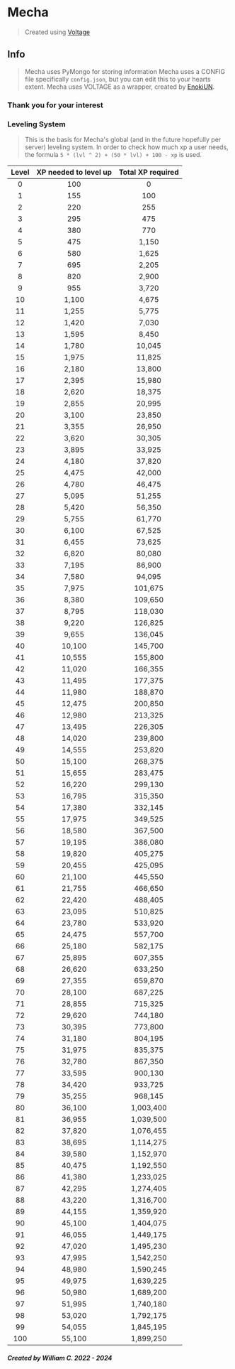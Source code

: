 ﻿# Mecha

> Created using [Voltage](https://github.com/EnokiUN/Voltage)

## Info

> Mecha uses PyMongo for storing information
> Mecha uses a CONFIG file specifically `config.json`, but you can edit this to your hearts extent.
> Mecha uses VOLTAGE as a wrapper, created by [EnokiUN](https://github.com/EnokiUN).

### Thank you for your interest

### Leveling System

> This is the basis for Mecha's global (and in the future hopefully per server) leveling system.
> In order to check how much xp a user needs, the formula `5 * (lvl ^ 2) + (50 * lvl) + 100 - xp` is used.

| Level | XP needed to level up | Total XP required |
|:---:|:---:|:---:|
| 0 | 100 | 0 |
| 1 | 155 | 100 |
| 2 | 220 | 255 |
| 3 | 295 | 475 |
| 4 | 380 | 770 |
| 5 | 475 | 1,150 |
| 6 | 580 | 1,625 |
| 7 | 695 | 2,205 |
| 8 | 820 | 2,900 |
| 9 | 955 | 3,720 |
| 10 | 1,100 | 4,675 |
| 11 | 1,255 | 5,775 |
| 12 | 1,420 | 7,030 |
| 13 | 1,595 | 8,450 |
| 14 | 1,780 | 10,045 |
| 15 | 1,975 | 11,825 |
| 16 | 2,180 | 13,800 |
| 17 | 2,395 | 15,980 |
| 18 | 2,620 | 18,375 |
| 19 | 2,855 | 20,995 |
| 20 | 3,100 | 23,850 |
| 21 | 3,355 | 26,950 |
| 22 | 3,620 | 30,305 |
| 23 | 3,895 | 33,925 |
| 24 | 4,180 | 37,820 |
| 25 | 4,475 | 42,000 |
| 26 | 4,780 | 46,475 |
| 27 | 5,095 | 51,255 |
| 28 | 5,420 | 56,350 |
| 29 | 5,755 | 61,770 |
| 30 | 6,100 | 67,525 |
| 31 | 6,455 | 73,625 |
| 32 | 6,820 | 80,080 |
| 33 | 7,195 | 86,900 |
| 34 | 7,580 | 94,095 |
| 35 | 7,975 | 101,675 |
| 36 | 8,380 | 109,650 |
| 37 | 8,795 | 118,030 |
| 38 | 9,220 | 126,825 |
| 39 | 9,655 | 136,045 |
| 40 | 10,100 | 145,700 |
| 41 | 10,555 | 155,800 |
| 42 | 11,020 | 166,355 |
| 43 | 11,495 | 177,375 |
| 44 | 11,980 | 188,870 |
| 45 | 12,475 | 200,850 |
| 46 | 12,980 | 213,325 |
| 47 | 13,495 | 226,305 |
| 48 | 14,020 | 239,800 |
| 49 | 14,555 | 253,820 |
| 50 | 15,100 | 268,375 |
| 51 | 15,655 | 283,475 |
| 52 | 16,220 | 299,130 |
| 53 | 16,795 | 315,350 |
| 54 | 17,380 | 332,145 |
| 55 | 17,975 | 349,525 |
| 56 | 18,580 | 367,500 |
| 57 | 19,195 | 386,080 |
| 58 | 19,820 | 405,275 |
| 59 | 20,455 | 425,095 |
| 60 | 21,100 | 445,550 |
| 61 | 21,755 | 466,650 |
| 62 | 22,420 | 488,405 |
| 63 | 23,095 | 510,825 |
| 64 | 23,780 | 533,920 |
| 65 | 24,475 | 557,700 |
| 66 | 25,180 | 582,175 |
| 67 | 25,895 | 607,355 |
| 68 | 26,620 | 633,250 |
| 69 | 27,355 | 659,870 |
| 70 | 28,100 | 687,225 |
| 71 | 28,855 | 715,325 |
| 72 | 29,620 | 744,180 |
| 73 | 30,395 | 773,800 |
| 74 | 31,180 | 804,195 |
| 75 | 31,975 | 835,375 |
| 76 | 32,780 | 867,350 |
| 77 | 33,595 | 900,130 |
| 78 | 34,420 | 933,725 |
| 79 | 35,255 | 968,145 |
| 80 | 36,100 | 1,003,400 |
| 81 | 36,955 | 1,039,500 |
| 82 | 37,820 | 1,076,455 |
| 83 | 38,695 | 1,114,275 |
| 84 | 39,580 | 1,152,970 |
| 85 | 40,475 | 1,192,550 |
| 86 | 41,380 | 1,233,025 |
| 87 | 42,295 | 1,274,405 |
| 88 | 43,220 | 1,316,700 |
| 89 | 44,155 | 1,359,920 |
| 90 | 45,100 | 1,404,075 |
| 91 | 46,055 | 1,449,175 |
| 92 | 47,020 | 1,495,230 |
| 93 | 47,995 | 1,542,250 |
| 94 | 48,980 | 1,590,245 |
| 95 | 49,975 | 1,639,225 |
| 96 | 50,980 | 1,689,200 |
| 97 | 51,995 | 1,740,180 |
| 98 | 53,020 | 1,792,175 |
| 99 | 54,055 | 1,845,195 |
| 100 | 55,100 | 1,899,250 |

#### *Created by William C. 2022 - 2024*
